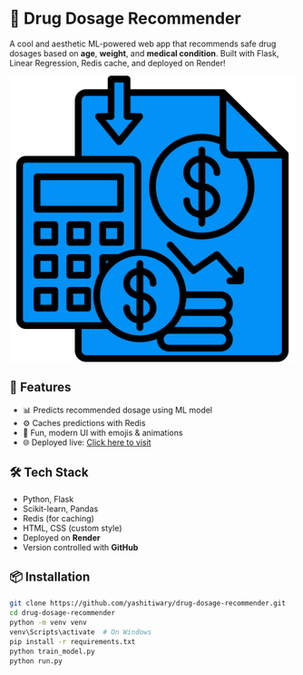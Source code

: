 # 💊 Drug Dosage Recommender

A cool and aesthetic ML-powered web app that recommends safe drug dosages based on **age**, **weight**, and **medical condition**. Built with Flask, Linear Regression, Redis cache, and deployed on Render!

![App Screenshot](app/static/pill.png)

## 🚀 Features

- 📊 Predicts recommended dosage using ML model
- ⚙️ Caches predictions with Redis
- 🎨 Fun, modern UI with emojis & animations
- 🌐 Deployed live: [Click here to visit](https://drug-dosage-recommender.onrender.com/)

## 🛠️ Tech Stack

- Python, Flask
- Scikit-learn, Pandas
- Redis (for caching)
- HTML, CSS (custom style)
- Deployed on **Render**
- Version controlled with **GitHub**

## 📦 Installation

```bash
git clone https://github.com/yashitiwary/drug-dosage-recommender.git
cd drug-dosage-recommender
python -m venv venv
venv\Scripts\activate  # On Windows
pip install -r requirements.txt
python train_model.py
python run.py
